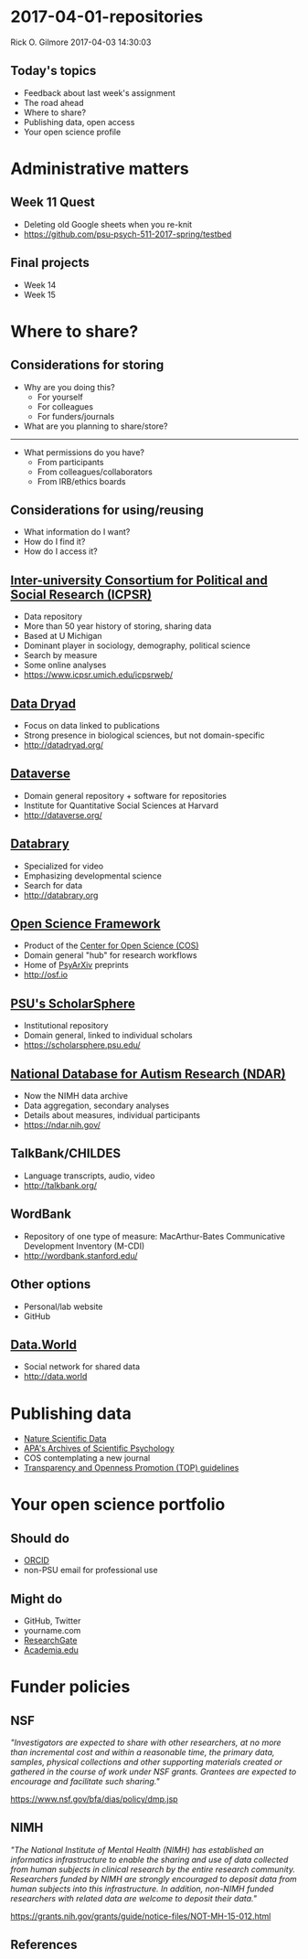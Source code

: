 2017-04-01-repositories
================
Rick O. Gilmore
2017-04-03 14:30:03

Today's topics
--------------

-   Feedback about last week's assignment
-   The road ahead
-   Where to share?
-   Publishing data, open access
-   Your open science profile

Administrative matters
======================

Week 11 Quest
-------------

-   Deleting old Google sheets when you re-knit
-   <https://github.com/psu-psych-511-2017-spring/testbed>

Final projects
--------------

-   Week 14
-   Week 15

Where to share?
===============

Considerations for storing
--------------------------

-   Why are you doing this?
    -   For yourself
    -   For colleagues
    -   For funders/journals
-   What are you planning to share/store?

------------------------------------------------------------------------

-   What permissions do you have?
    -   From participants
    -   From colleagues/collaborators
    -   From IRB/ethics boards

Considerations for using/reusing
--------------------------------

-   What information do I want?
-   How do I find it?
-   How do I access it?

[Inter-university Consortium for Political and Social Research (ICPSR)](https://www.icpsr.umich.edu/icpsrweb/)
--------------------------------------------------------------------------------------------------------------

-   Data repository
-   More than 50 year history of storing, sharing data
-   Based at U Michigan
-   Dominant player in sociology, demography, political science
-   Search by measure
-   Some online analyses
-   <https://www.icpsr.umich.edu/icpsrweb/>

[Data Dryad](http://datadryad.org/)
-----------------------------------

-   Focus on data linked to publications
-   Strong presence in biological sciences, but not domain-specific
-   <http://datadryad.org/>

[Dataverse](http://dataverse.org)
---------------------------------

-   Domain general repository + software for repositories
-   Institute for Quantitative Social Sciences at Harvard
-   <http://dataverse.org/>

[Databrary](http://databrary.org)
---------------------------------

-   Specialized for video
-   Emphasizing developmental science
-   Search for data
-   <http://databrary.org>

[Open Science Framework](http://osf.io)
---------------------------------------

-   Product of the [Center for Open Science (COS)](http://cos.io)
-   Domain general "hub" for research workflows
-   Home of [PsyArXiv](https://osf.io/preprints/psyarxiv) preprints
-   <http://osf.io>

[PSU's ScholarSphere](https://scholarsphere.psu.edu/)
-----------------------------------------------------

-   Institutional repository
-   Domain general, linked to individual scholars
-   <https://scholarsphere.psu.edu/>

[National Database for Autism Research (NDAR)](https://ndar.nih.gov/)
---------------------------------------------------------------------

-   Now the NIMH data archive
-   Data aggregation, secondary analyses
-   Details about measures, individual participants
-   <https://ndar.nih.gov/>

TalkBank/CHILDES
----------------

-   Language transcripts, audio, video
-   <http://talkbank.org/>

WordBank
--------

-   Repository of one type of measure: MacArthur-Bates Communicative Development Inventory (M-CDI)
-   <http://wordbank.stanford.edu/>

Other options
-------------

-   Personal/lab website
-   GitHub

[Data.World](http://data.world)
-------------------------------

-   Social network for shared data
-   <http://data.world>

Publishing data
===============

-   [Nature Scientific Data](http://www.nature.com/sdata/)
-   [APA's Archives of Scientific Psychology](http://www.apa.org/pubs/journals/arc/index.aspx)
-   COS contemplating a new journal
-   [Transparency and Openness Promotion (TOP) guidelines](https://cos.io/top/)

Your open science portfolio
===========================

Should do
---------

-   [ORCID](http://orcid.org/)
-   non-PSU email for professional use

Might do
--------

-   GitHub, Twitter
-   yourname.com
-   [ResearchGate](http://researchgate.net)
-   [Academia.edu](http://academia.edu)

Funder policies
===============

NSF
---

*"Investigators are expected to share with other researchers, at no more than incremental cost and within a reasonable time, the primary data, samples, physical collections and other supporting materials created or gathered in the course of work under NSF grants. Grantees are expected to encourage and facilitate such sharing."*

<https://www.nsf.gov/bfa/dias/policy/dmp.jsp>

NIMH
----

*"The National Institute of Mental Health (NIMH) has established an informatics infrastructure to enable the sharing and use of data collected from human subjects in clinical research by the entire research community. Researchers funded by NIMH are strongly encouraged to deposit data from human subjects into this infrastructure. In addition, non-NIMH funded researchers with related data are welcome to deposit their data."*

<https://grants.nih.gov/grants/guide/notice-files/NOT-MH-15-012.html>

References
----------
